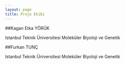 ```yaml
---
layout: page
title: Proje Ekibi
---
```




##Kagan Etka YÖRÜK

Istanbul Teknik Üniversitesi Moleküler Biyoloji ve Genetik

<p>
<a href="https://github.com/kaganetka" target="_blank"><i class="fa fa-github fa-2x"></i></a>
<a href="https://www.linkedin.com/profile/preview?locale=tr_TR&trk=prof-0-sb-preview-primary-button" target="_blank"><i class="fa fa-linkedin-square fa-2x"></i></a>
<!--
<a href="https://www.facebook.com/kagan.yoruk" target="_blank"><i class="fa fa-facebook fa-2x"></i></a>
-->
<a href="https://twitter.com/YRKEtka" target="_blank"><i class="fa fa-twitter fa-2x"></i></a>
</p>

##Furkan TUNÇ

Istanbul Teknik Üniversitesi Moleküler Biyoloji ve Genetik

<p>
<a href="" target="_blank"><i class="fa fa-github fa-2x"></i></a>
<a href="" target="_blank"><i class="fa fa-linkedin-square fa-2x"></i></a>
<!-- 
<a href="" target="_blank"><i class="fa fa-facebook fa-2x"></i></a>
-->
</p>

